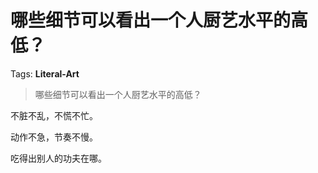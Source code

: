 # 哪些细节可以看出一个人厨艺水平的高低？

Tags: **Literal-Art**

> 哪些细节可以看出一个人厨艺水平的高低？

不脏不乱，不慌不忙。

动作不急，节奏不慢。

吃得出别人的功夫在哪。



